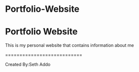 # Portfolio-Website

Portfolio Website 
========================

This is my personal website that contains information about me

===========================

Created By:Seth Addo
